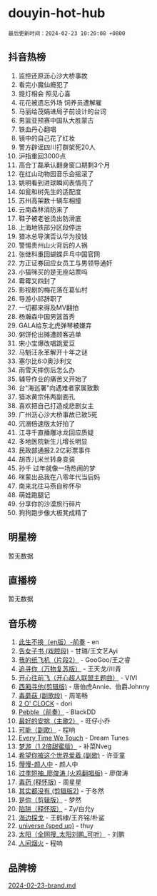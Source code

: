 # douyin-hot-hub

`最后更新时间：2024-02-23 10:20:08 +0800`

## 抖音热榜

1. 监控还原沥心沙大桥事故
1. 看完小魔仙瘾犯了
1. 提灯相会 照见心喜
1. 花花被遗忘外场 饲养员遭解雇
1. 马丽给茂娟进局子前设计的台词
1. 男篮亚预赛中国队大胜蒙古
1. 铁血丹心翻唱
1. 镜中的自己花了红妆
1. 警方辟谣四川打群架死20人
1. 沪指重回3000点
1. 高合丁磊承认翻身窗口期剩3个月
1. 在红山动物园音乐会摇滚了
1. 姚明看到进球瞬间表情亮了
1. 如瓮和树先生的适配度
1. 苏州高架数十辆车相撞
1. 云南森林消防来了
1. 鞋子被老爸烫出防滑底
1. 上海地铁部分区段停运
1. 猎冰总导演否认华为投钱
1. 警惕贵州山火背后的人祸
1. 张继科重回蝴蝶乒乓中国官网
1. 方正证券回应女员工与男领导通奸
1. 小猫咪买的是无座站票吗
1. 霉霉又四封了
1. 影视剧的梅花落在葛仙村
1. 导游小祁辞职了
1. 一切都来得及MV翻拍
1. 杨瀚森中国男篮首秀
1. GALA给东北虎弹琴被嫌弃
1. 粥饼伦出摊遭顾客逃单
1. 宋小宝爆改唱跳爱豆
1. 马魁汪永革解开十年之谜
1. 塞尔比6:0奥沙利文
1. 雨雪天摔伤后怎么办
1. 辅导作业的痛苦又开始了
1. 台“海巡署”向遇难者家属致歉
1. 猎冰黄宗伟两副面孔
1. 喜欢把自己打造成悲剧女主
1. 广州沥心沙大桥事故已致5死
1. 沉溺倍速版太好拍了
1. 江寻千直播雕冰龙回应质疑
1. 多地医院新生儿增长明显
1. 民政部通报2.2亿彩票事件
1. 胡杏儿米兰转身变装
1. 孙千 过年就像一场热闹的梦
1. 咪蒙出品我在八零年代当后妈
1. 南来北往马燕自称怀孕
1. 萌娃跑腿记
1. 分享你的沙漠旅行碎片
1. 狗狗跑步像大板凳成精了

## 明星榜

暂无数据

## 直播榜

暂无数据

## 音乐榜

1. [此生不换（en版）-前奏](https://sf6-cdn-tos.douyinstatic.com/obj/tos-cn-ve-2774/oMDvUGwhKrKYDEqXiMYEwxZqBWIJFA92CiLAO) - en
1. [告女子书 (戏腔段)](https://sf6-cdn-tos.douyinstatic.com/obj/tos-cn-ve-2774/osCCzFxWgstBDi92ZfBB4ht7gQENBmQMAl0eI6) - 甘璐/王文艺Ayi
1. [我的纸飞机（片段2）](https://sf3-cdn-tos.douyinstatic.com/obj/tos-cn-ve-2774/oM2ZrKcg2CD5AeRB2gkeXOFB1IxAGJdZPazYHf) - GooGoo/王之睿
1. [追寻你（万物复苏版）](https://sf3-cdn-tos.douyinstatic.com/obj/tos-cn-ve-2774/oYeAZJsbjIDit9APmBg8u6uDUQnHmoCf3gbo74) - 王天戈/川青
1. [开心往前飞（开心超人联盟主题曲）](https://sf5-hl-cdn-tos.douyinstatic.com/obj/tos-cn-ve-2774/9d8fb7c82cf1421fb93a9fe925275e0a) - VIVI
1. [西厢寻他(剪辑版)](https://sf5-hl-cdn-tos.douyinstatic.com/obj/tos-cn-ve-2774/oUsAVfAQKlRNxEv5qxvIB8o5qmIWUcXbzJKJhw) - 唐伯虎Annie、伯爵Johnny
1. [毒蘑菇 (副歌段)](https://sf5-hl-cdn-tos.douyinstatic.com/obj/tos-cn-ve-2774/ocDEUsfdLjxnlFXtfogBCiQCEqYB7QZgZ8VViM) - 周笔畅
1. [2 O' CLOCK](https://sf5-hl-cdn-tos.douyinstatic.com/obj/tos-cn-ve-2774/oIUBICeqlYQHTigCBOnCMlwBZJkgiBjt1oDfbg) - dori
1. [Pebble（前奏）](https://sf5-hl-cdn-tos.douyinstatic.com/obj/tos-cn-ve-2774/5e6913036e674b34b92df6abd1361f00) - BlackDD
1. [最好的安排（主歌2）](https://sf5-hl-cdn-tos.douyinstatic.com/obj/tos-cn-ve-2774/oMMZX1DuHpMwgoDztBmZswgQnbCeeANZxBHkFY) - 旺仔小乔
1. [可能（副歌）](https://sf5-hl-cdn-tos.douyinstatic.com/obj/tos-cn-ve-2774/cde1731888894259b333569393c2fb51) - 程响
1. [Every Time We Touch](https://sf3-cdn-tos.douyinstatic.com/obj/tos-cn-ve-2774/ogN6lUKQeBBfEVhIOMikG1CcJjugxk1tztZyhP) - Dream Tunes
1. [梦游（1.2倍甜蜜版）](https://sf3-cdn-tos.douyinstatic.com/obj/tos-cn-ve-2774/o4gyAUm8hwufoEABmwVIiQtHsFuGzAEEWtNMzo) - 补菜Nveg
1. [希望你被这个世界爱着 (副歌)](https://sf6-cdn-tos.douyinstatic.com/obj/tos-cn-ve-2774/oUHCmWQfZlE3QQBKBeD8rCFLpJzPgCpImhsxMt) - 许亚童
1. [慢慢-颜人中](https://sf3-cdn-tos.douyinstatic.com/obj/tos-cn-ve-2774/ocjHNfBXdBxQNC8ZGAeoLMFTUgtBg8bkExunDC) - 颜人中
1. [过季短袖_廖俊涛 (火鸡翻唱版)](https://sf5-hl-cdn-tos.douyinstatic.com/obj/tos-cn-ve-2774/ogQVJl0tRBKxQgZji7YClFEBrVDeHpPTWfCZbQ) - 廖俊涛
1. [毒药 (释怀版)](https://sf5-hl-cdn-tos.douyinstatic.com/obj/tos-cn-ve-2774/oYILMEAzspdZBIzy4frJNB8ZHPHWAhiwowd4Ad) - 周星星
1. [其实都没有 (剪辑版2)](https://sf5-hl-cdn-tos.douyinstatic.com/obj/tos-cn-ve-2774/oEBNQenHZtBhxYjGgUDQk0BCHTigQafgFlbQ7k) - 于冬然
1. [是你（剪辑版）](https://sf5-hl-cdn-tos.douyinstatic.com/obj/tos-cn-ve-2774/46019dae783c4c969944217fe1cfafc4) - 梦然
1. [陷阱（释怀版）](https://sf6-cdn-tos.douyinstatic.com/obj/tos-cn-ve-2774/oE8C21LeZrzKLDFfQYgMzx4GAIHageG5IzayY7) - Zy/白允y
1. [海边探戈](https://sf5-hl-cdn-tos.douyinstatic.com/obj/tos-cn-ve-2774/os9gE0VQCGqt6VQkZDyBBYvfSDY0QFe3vVmubn) - 王鹤棣/王齐铭/朴鲨
1. [universe (sped up)](https://sf6-cdn-tos.douyinstatic.com/obj/tos-cn-ve-2774/oIQnurQLDCsdYeegkM4CKuVb23MZBXtX6QB8bv) - thuy
1. [太阳（全网搜_太阳刘鹏_可听）](https://sf5-hl-cdn-tos.douyinstatic.com/obj/tos-cn-ve-2774/ogWbyIQnlBFImVbeDocRdCIYtBHlbJXgfZMvgz) - 刘鹏
1. [人间烟火](https://sf3-cdn-tos.douyinstatic.com/obj/tos-cn-ve-2774/947983139f35446684610238bba8e7a9) - 程响

## 品牌榜

[2024-02-23-brand.md](2024-02-23-brand.md)
